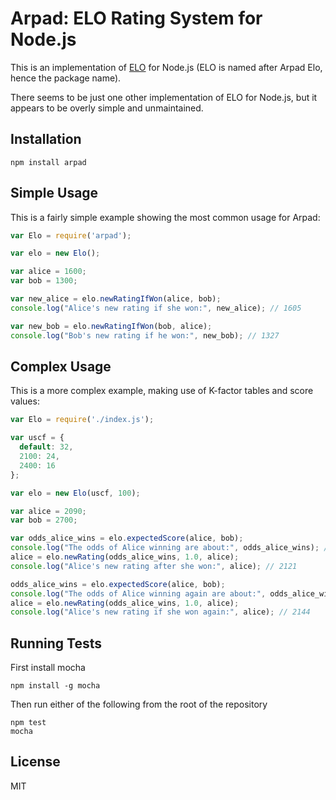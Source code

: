 # Arpad: ELO Rating System for Node.js

This is an implementation of [ELO](http://en.wikipedia.org/wiki/Elo_rating_system) for Node.js (ELO is named after Arpad Elo, hence the package name).

There seems to be just one other implementation of ELO for Node.js, but it appears to be overly simple and unmaintained.

## Installation

```
npm install arpad
```

## Simple Usage

This is a fairly simple example showing the most common usage for Arpad:

```js
var Elo = require('arpad');

var elo = new Elo();

var alice = 1600;
var bob = 1300;

var new_alice = elo.newRatingIfWon(alice, bob);
console.log("Alice's new rating if she won:", new_alice); // 1605

var new_bob = elo.newRatingIfWon(bob, alice);
console.log("Bob's new rating if he won:", new_bob); // 1327
```

## Complex Usage

This is a more complex example, making use of K-factor tables and score values:

```js
var Elo = require('./index.js');

var uscf = {
  default: 32,
  2100: 24,
  2400: 16
};

var elo = new Elo(uscf, 100);

var alice = 2090;
var bob = 2700;

var odds_alice_wins = elo.expectedScore(alice, bob);
console.log("The odds of Alice winning are about:", odds_alice_wins); // ~2.9%
alice = elo.newRating(odds_alice_wins, 1.0, alice);
console.log("Alice's new rating after she won:", alice); // 2121

odds_alice_wins = elo.expectedScore(alice, bob);
console.log("The odds of Alice winning again are about:", odds_alice_wins); // ~3.4%
alice = elo.newRating(odds_alice_wins, 1.0, alice);
console.log("Alice's new rating if she won again:", alice); // 2144
```

## Running Tests

First install mocha

```
npm install -g mocha
```

Then run either of the following from the root of the repository

```
npm test
mocha
```

## License

MIT

